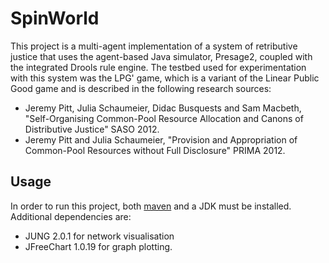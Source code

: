 # SpinWorld #
This project is a multi-agent implementation of a system of retributive justice that uses the agent-based Java simulator, Presage2, coupled with the integrated Drools rule engine. The testbed used for experimentation with this system was the LPG' game, which is a variant of the Linear Public Good game and is described in the following research sources:

* Jeremy Pitt, Julia Schaumeier, Didac Busquests and Sam Macbeth, "Self-Organising Common-Pool Resource Allocation and Canons of Distributive Justice" SASO 2012.
* Jeremy Pitt and Julia Schaumeier, "Provision and Appropriation of Common-Pool Resources without Full Disclosure" PRIMA 2012.

## Usage ##
In order to run this project, both [maven](http://maven.apache.org/) and a JDK must be installed.
Additional dependencies are:

* JUNG 2.0.1 for network visualisation
* JFreeChart 1.0.19 for graph plotting.
